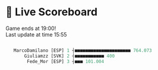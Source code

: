 # 🚩 Live Scoreboard
Game ends at 19:00!   
Last update at time 15:55
```R

   MarcoDamilano [ESP] 1 ┤■■■■■■■■■■■■■■■■■■■■■ 764.073   
       Giuliamzz [SVK] 2 ┤■■■■■■■■■■■ 400                 
        Fede_Mor [ESP] 3 ┤■■■ 101.004                     

```
